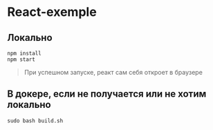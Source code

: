# React-exemple

## Локально

```
npm install
npm start
```

> При успешном запуске, реакт сам себя откроет в браузере

## В докере, если не получается или не хотим локально

```
sudo bash build.sh
```

 



